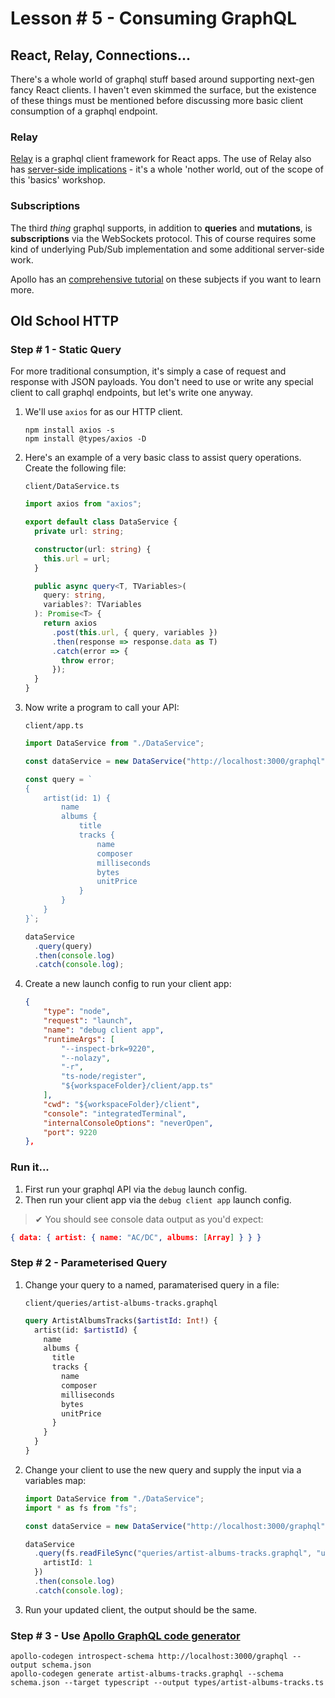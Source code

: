# Lesson # 5 - Consuming GraphQL

## React, Relay, Connections...

There's a whole world of graphql stuff based around supporting next-gen fancy React clients. I haven't even skimmed the surface, but the existence of these things must be mentioned before discussing more basic client consumption of a graphql endpoint.

### Relay

[Relay](https://github.com/graphql/graphql-relay-js) is a graphql client framework for React apps. The use of Relay also has [server-side implications](https://dev-blog.apollodata.com/explaining-graphql-connections-c48b7c3d6976) - it's a whole 'nother world, out of the scope of this 'basics' workshop.

### Subscriptions

The third _thing_ graphql supports, in addition to **queries** and **mutations**, is **subscriptions** via the WebSockets protocol. This of course requires some kind of underlying Pub/Sub implementation and some additional server-side work.

Apollo has an [comprehensive tutorial](https://dev-blog.apollodata.com/tutorial-graphql-subscriptions-server-side-e51c32dc2951) on these subjects if you want to learn more.

## Old School HTTP

### Step # 1 - Static Query

For more traditional consumption, it's simply a case of request and response with JSON payloads. You don't need to use or write any special client to call graphql endpoints, but let's write one anyway.

1.  We'll use `axios` for as our HTTP client.

    ```
    npm install axios -s
    npm install @types/axios -D
    ```

2.  Here's an example of a very basic class to assist query operations. Create the following file:

    `client/DataService.ts`

    ```ts
    import axios from "axios";

    export default class DataService {
      private url: string;

      constructor(url: string) {
        this.url = url;
      }

      public async query<T, TVariables>(
        query: string,
        variables?: TVariables
      ): Promise<T> {
        return axios
          .post(this.url, { query, variables })
          .then(response => response.data as T)
          .catch(error => {
            throw error;
          });
      }
    }
    ```

3.  Now write a program to call your API:

    `client/app.ts`

    ```ts
    import DataService from "./DataService";

    const dataService = new DataService("http://localhost:3000/graphql");

    const query = `
    {
        artist(id: 1) {
            name
            albums {
                title
                tracks {
                    name
                    composer
                    milliseconds
                    bytes
                    unitPrice
                }
            }
        }
    }`;

    dataService
      .query(query)
      .then(console.log)
      .catch(console.log);
    ```

4.  Create a new launch config to run your client app:

    ```json
    {
        "type": "node",
        "request": "launch",
        "name": "debug client app",
        "runtimeArgs": [
            "--inspect-brk=9220",
            "--nolazy",
            "-r",
            "ts-node/register",
            "${workspaceFolder}/client/app.ts"
        ],
        "cwd": "${workspaceFolder}/client",
        "console": "integratedTerminal",
        "internalConsoleOptions": "neverOpen",
        "port": 9220
    },
    ```

### Run it...

1.  First run your graphql API via the `debug` launch config.
2.  Then run your client app via the `debug client app` launch config.

> ✔ You should see console data output as you'd expect:

```json
{ data: { artist: { name: "AC/DC", albums: [Array] } } }
```

### Step # 2 - Parameterised Query

1.  Change your query to a named, paramaterised query in a file:

    `client/queries/artist-albums-tracks.graphql`

    ```graphql
    query ArtistAlbumsTracks($artistId: Int!) {
      artist(id: $artistId) {
        name
        albums {
          title
          tracks {
            name
            composer
            milliseconds
            bytes
            unitPrice
          }
        }
      }
    }
    ```

2.  Change your client to use the new query and supply the input via a variables map:

    ```ts
    import DataService from "./DataService";
    import * as fs from "fs";

    const dataService = new DataService("http://localhost:3000/graphql");

    dataService
      .query(fs.readFileSync("queries/artist-albums-tracks.graphql", "utf8"), {
        artistId: 1
      })
      .then(console.log)
      .catch(console.log);
    ```

3.  Run your updated client, the output should be the same.

### Step # 3 - Use [Apollo GraphQL code generator](https://github.com/apollographql/apollo-codegen)

```
apollo-codegen introspect-schema http://localhost:3000/graphql --output schema.json
apollo-codegen generate artist-albums-tracks.graphql --schema schema.json --target typescript --output types/artist-albums-tracks.ts
```
